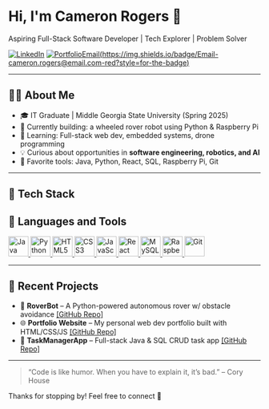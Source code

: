 # Hi, I'm Cameron Rogers 👋  
Aspiring Full-Stack Software Developer | Tech Explorer | Problem Solver  

[![LinkedIn](https://img.shields.io/badge/LinkedIn-blue?logo=linkedin&style=for-the-badge)](https://www.linkedin.com/in/YOUR-LINKEDIN) [![Portfolio](https://img.shields.io/badge/Portfolio-website-informational?style=for-the-badge)](https://yourwebsite.com)[Email(https://img.shields.io/badge/Email-cameron.rogers@email.com-red?style=for-the-badge)](mailto:cameron.rogers@email.com)

---

## 👨‍💻 About Me

- 🎓 IT Graduate | Middle Georgia State University (Spring 2025)  
- 🚀 Currently building: a wheeled rover robot using Python & Raspberry Pi  
- 🌱 Learning: Full-stack web dev, embedded systems, drone programming  
- 💡 Curious about opportunities in **software engineering, robotics, and AI**  
- 🧠 Favorite tools: Java, Python, React, SQL, Raspberry Pi, Git  

---

## 🧰 Tech Stack

## 🧰 Languages and Tools

<p align="left">
  <a href="https://www.java.com" target="_blank" rel="noreferrer">
    <img src="https://cdn.jsdelivr.net/gh/devicons/devicon/icons/java/java-original.svg" alt="Java" width="40" height="40"/>
  </a>
  <a href="https://www.python.org" target="_blank" rel="noreferrer">
    <img src="https://cdn.jsdelivr.net/gh/devicons/devicon/icons/python/python-original.svg" alt="Python" width="40" height="40"/>
  </a>
  <a href="https://developer.mozilla.org/en-US/docs/Web/HTML" target="_blank" rel="noreferrer">
    <img src="https://cdn.jsdelivr.net/gh/devicons/devicon/icons/html5/html5-original.svg" alt="HTML5" width="40" height="40"/>
  </a>
  <a href="https://developer.mozilla.org/en-US/docs/Web/CSS" target="_blank" rel="noreferrer">
    <img src="https://cdn.jsdelivr.net/gh/devicons/devicon/icons/css3/css3-original.svg" alt="CSS3" width="40" height="40"/>
  </a>
  <a href="https://developer.mozilla.org/en-US/docs/Web/JavaScript" target="_blank" rel="noreferrer">
    <img src="https://cdn.jsdelivr.net/gh/devicons/devicon/icons/javascript/javascript-original.svg" alt="JavaScript" width="40" height="40"/>
  </a>
  <a href="https://reactjs.org/" target="_blank" rel="noreferrer">
    <img src="https://cdn.jsdelivr.net/gh/devicons/devicon/icons/react/react-original.svg" alt="React" width="40" height="40"/>
  </a>
  <a href="https://www.mysql.com/" target="_blank" rel="noreferrer">
    <img src="https://cdn.jsdelivr.net/gh/devicons/devicon/icons/mysql/mysql-original.svg" alt="MySQL" width="40" height="40"/>
  </a>
  <a href="https://www.raspberrypi.com/" target="_blank" rel="noreferrer">
    <img src="https://upload.wikimedia.org/wikipedia/en/c/cb/Raspberry_Pi_Logo.svg" alt="Raspberry Pi" width="40" height="40"/>
  </a>
  <a href="https://git-scm.com/" target="_blank" rel="noreferrer">
    <img src="https://cdn.jsdelivr.net/gh/devicons/devicon/icons/git/git-original.svg" alt="Git" width="40" height="40"/>
  </a>
</p>


---

## 🧪 Recent Projects

- 🤖 **RoverBot** – A Python-powered autonomous rover w/ obstacle avoidance [[GitHub Repo]](https://github.com/YourUsername/RoverBot)  
- 🌐 **Portfolio Website** – My personal web dev portfolio built with HTML/CSS/JS [[GitHub Repo]](https://github.com/YourUsername/Portfolio)  
- 🧾 **TaskManagerApp** – Full-stack Java & SQL CRUD task app [[GitHub Repo]](https://github.com/YourUsername/TaskManagerApp)

---

> “Code is like humor. When you have to explain it, it’s bad.” – Cory House

Thanks for stopping by! Feel free to connect 🚀
